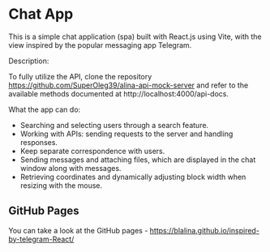 # Chat App

This is a simple chat application (spa) built with React.js using Vite, with the view inspired by the popular messaging app Telegram.

Description:

To fully utilize the API, clone the repository https://github.com/SuperOleg39/alina-api-mock-server and refer to the available methods documented at http://localhost:4000/api-docs.

What the app can do:

- Searching and selecting users through a search feature.
- Working with APIs: sending requests to the server and handling responses.
- Keep separate correspondence with users.
- Sending messages and attaching files, which are displayed in the chat window along with messages.
- Retrieving coordinates and dynamically adjusting block width when resizing with the mouse.

## GitHub Pages

You can take a look at the GitHub pages - https://blalina.github.io/inspired-by-telegram-React/
